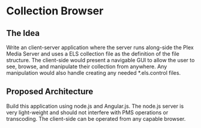 # Collection Browser

## The Idea

Write an client-server application where the server runs along-side
the Plex Media Server and uses a ELS collection file as the
definition of the file structure. The client-side would present
a navigable GUI to allow the user to see, browse, and manipulate
their collection from anywhere. Any manipulation would also handle
creating any needed *.els.control files.

## Proposed Architecture

Build this application using node.js and Angular.js. The node.js
server is very light-weight and should not interfere with PMS
operations or transcoding. The client-side can be operated from
any capable browser.
